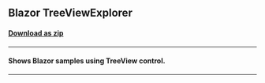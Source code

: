 ## Blazor TreeViewExplorer
#### [Download as zip](https://grapecity.github.io/DownGit/#/home?url=https://github.com/GrapeCity/ComponentOne-Blazor-Samples/tree/master/NET_9/TreeView/TreeViewExplorer.Server)
____
#### Shows Blazor samples using TreeView control.
____
